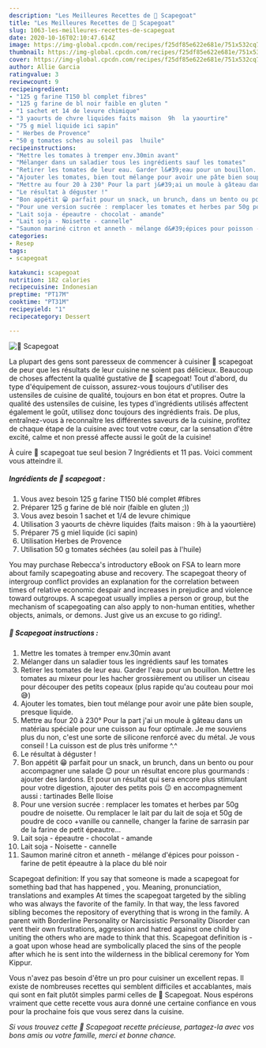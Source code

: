 ```yaml
---
description: "Les Meilleures Recettes de 🧐 Scapegoat"
title: "Les Meilleures Recettes de 🧐 Scapegoat"
slug: 1063-les-meilleures-recettes-de-scapegoat
date: 2020-10-16T02:10:47.614Z
image: https://img-global.cpcdn.com/recipes/f25df85e622e681e/751x532cq70/🧐-scapegoat-photo-principale-de-la-recette.jpg
thumbnail: https://img-global.cpcdn.com/recipes/f25df85e622e681e/751x532cq70/🧐-scapegoat-photo-principale-de-la-recette.jpg
cover: https://img-global.cpcdn.com/recipes/f25df85e622e681e/751x532cq70/🧐-scapegoat-photo-principale-de-la-recette.jpg
author: Allie Garcia
ratingvalue: 3
reviewcount: 9
recipeingredient:
- "125 g farine T150 bl complet fibres"
- "125 g farine de bl noir faible en gluten "
- "1 sachet et 14 de levure chimique"
- "3 yaourts de chvre liquides faits maison  9h  la yaourtire"
- "75 g miel liquide ici sapin"
- " Herbes de Provence"
- "50 g tomates sches au soleil pas  lhuile"
recipeinstructions:
- "Mettre les tomates à tremper env.30min avant"
- "Mélanger dans un saladier tous les ingrédients sauf les tomates"
- "Retirer les tomates de leur eau. Garder l&#39;eau pour un bouillon. Mettre les tomates au mixeur pour les hacher grossièrement ou utiliser un ciseau pour découper des petits copeaux (plus rapide qu&#39;au couteau pour moi 😅)"
- "Ajouter les tomates, bien tout mélange pour avoir une pâte bien souple, presque liquide."
- "Mettre au four 20 à 230° Pour la part j&#39;ai un moule à gâteau dans un matériau spéciale pour une cuisson au four optimale. Je me souviens plus du non, c&#39;est une sorte de silicone renforcé avec du métal. Je vous conseil ! La cuisson est de plus très uniforme ^.^"
- "Le résultat à déguster !"
- "Bon appétit 😁 parfait pour un snack, un brunch, dans un bento ou pour accompagner une salade 😌 pour un résultat encore plus gourmands : ajouter des lardons. Et pour un résultat qui sera encore plus stimulant pour votre digestion, ajouter des petits pois 😉 en accompagnement aussi : tartinades Belle Iloise"
- "Pour une version sucrée : remplacer les tomates et herbes par 50g poudre de noisette. Ou remplacer le lait par du lait de soja et 50g de poudre de coco +vanille ou cannelle, changer la farine de sarrasin par de la farine de petit épeautre..."
- "Lait soja - épeautre - chocolat - amande"
- "Lait soja - Noisette - cannelle"
- "Saumon mariné citron et anneth - mélange d&#39;épices pour poisson - farine de petit épeautre à la place du blé noir"
categories:
- Resep
tags:
- scapegoat

katakunci: scapegoat 
nutrition: 182 calories
recipecuisine: Indonesian
preptime: "PT17M"
cooktime: "PT31M"
recipeyield: "1"
recipecategory: Dessert

---
```



![🧐 Scapegoat](https://img-global.cpcdn.com/recipes/f25df85e622e681e/751x532cq70/🧐-scapegoat-photo-principale-de-la-recette.jpg)

La plupart des gens sont paresseux de commencer à cuisiner 🧐 scapegoat de peur que les résultats de leur cuisine ne soient pas délicieux. Beaucoup de choses affectent la qualité gustative de 🧐 scapegoat! Tout d'abord, du type d'équipement de cuisson, assurez-vous toujours d'utiliser des ustensiles de cuisine de qualité, toujours en bon état et propres. Outre la qualité des ustensiles de cuisine, les types d'ingrédients utilisés affectent également le goût, utilisez donc toujours des ingrédients frais. De plus, entraînez-vous à reconnaître les différentes saveurs de la cuisine, profitez de chaque étape de la cuisine avec tout votre cœur, car la sensation d'être excité, calme et non pressé affecte aussi le goût de la cuisine!

<!--inarticleads1-->

À cuire 🧐 scapegoat tue seul besion 7 Ingrédients et 11 pas. Voici comment vous atteindre il.

##### Ingrédients de 🧐 scapegoat :

1. Vous avez besoin 125 g farine T150 blé complet #fibres
1. Préparer 125 g farine de blé noir (faible en gluten ;))
1. Vous avez besoin 1 sachet et 1/4 de levure chimique
1. Utilisation 3 yaourts de chèvre liquides (faits maison : 9h à la yaourtière)
1. Préparer 75 g miel liquide (ici sapin)
1. Utilisation  Herbes de Provence
1. Utilisation 50 g tomates séchées (au soleil pas à l&#39;huile)


You may purchase Rebecca&#39;s introductory eBook on FSA to learn more about family scapegoating abuse and recovery. The scapegoat theory of intergroup conflict provides an explanation for the correlation between times of relative economic despair and increases in prejudice and violence toward outgroups. A scapegoat usually implies a person or group, but the mechanism of scapegoating can also apply to non-human entities, whether objects, animals, or demons. Just give us an excuse to go riding!. 

<!--inarticleads2-->

##### 🧐 Scapegoat instructions :

1. Mettre les tomates à tremper env.30min avant
1. Mélanger dans un saladier tous les ingrédients sauf les tomates
1. Retirer les tomates de leur eau. Garder l&#39;eau pour un bouillon. Mettre les tomates au mixeur pour les hacher grossièrement ou utiliser un ciseau pour découper des petits copeaux (plus rapide qu&#39;au couteau pour moi 😅)
1. Ajouter les tomates, bien tout mélange pour avoir une pâte bien souple, presque liquide.
1. Mettre au four 20 à 230° Pour la part j&#39;ai un moule à gâteau dans un matériau spéciale pour une cuisson au four optimale. Je me souviens plus du non, c&#39;est une sorte de silicone renforcé avec du métal. Je vous conseil ! La cuisson est de plus très uniforme ^.^
1. Le résultat à déguster !
1. Bon appétit 😁 parfait pour un snack, un brunch, dans un bento ou pour accompagner une salade 😌 pour un résultat encore plus gourmands : ajouter des lardons. Et pour un résultat qui sera encore plus stimulant pour votre digestion, ajouter des petits pois 😉 en accompagnement aussi : tartinades Belle Iloise
1. Pour une version sucrée : remplacer les tomates et herbes par 50g poudre de noisette. Ou remplacer le lait par du lait de soja et 50g de poudre de coco +vanille ou cannelle, changer la farine de sarrasin par de la farine de petit épeautre...
1. Lait soja - épeautre - chocolat - amande
1. Lait soja - Noisette - cannelle
1. Saumon mariné citron et anneth - mélange d&#39;épices pour poisson - farine de petit épeautre à la place du blé noir


Scapegoat definition: If you say that someone is made a scapegoat for something bad that has happened , you. Meaning, pronunciation, translations and examples At times the scapegoat targeted by the sibling who was always the favorite of the family. In that way, the less favored sibling becomes the repository of everything that is wrong in the family. A parent with Borderline Personality or Narcissistic Personality Disorder can vent their own frustrations, aggression and hatred against one child by uniting the others who are made to think that this. Scapegoat definition is - a goat upon whose head are symbolically placed the sins of the people after which he is sent into the wilderness in the biblical ceremony for Yom Kippur. 

<!--inarticleads1-->

<p>
Vous n'avez pas besoin d'être un pro pour cuisiner un excellent repas. Il existe de nombreuses recettes qui semblent difficiles et accablantes, mais qui sont en fait plutôt simples parmi celles de 🧐 Scapegoat. Nous espérons vraiment que cette recette vous aura donné une certaine confiance en vous pour la prochaine fois que vous serez dans la cuisine.
</p>

<p>
<i>Si vous trouvez cette 🧐 Scapegoat recette précieuse, partagez-la avec vos bons amis ou votre famille, merci et bonne chance.</i>
</p>
